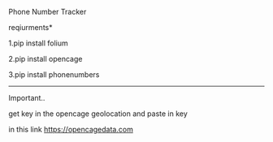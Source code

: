 Phone Number Tracker

reqiurments*

1.pip install folium

2.pip install opencage

3.pip install phonenumbers

--------------------------------------------------------------------------------------

Important..

get key in the opencage geolocation
and paste in key

in this link
https://opencagedata.com


